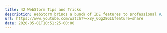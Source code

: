 ```yaml
---
title: 42 WebStorm Tips and Tricks
description: WebStorm brings a bunch of IDE features to professional #JavaScript and web development. Want to "level up" and learn #productivity boosters? This hands-on
url: https://www.youtube.com/watch?v=x8y_6Gg28GI&feature=share
date: 2020-05-01T10:51:25+00:00
---
```


